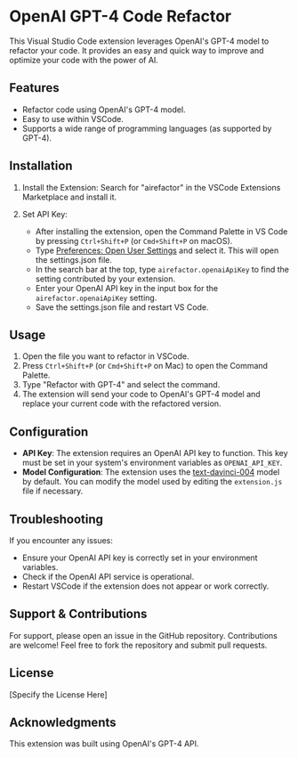 # OpenAI GPT-4 Code Refactor

This Visual Studio Code extension leverages OpenAI's GPT-4 model to refactor your code. It provides an easy and quick way to improve and optimize your code with the power of AI.

## Features

- Refactor code using OpenAI's GPT-4 model.
- Easy to use within VSCode.
- Supports a wide range of programming languages (as supported by GPT-4).

## Installation

1. Install the Extension: Search for "airefactor" in the VSCode Extensions Marketplace and install it.
2. Set API Key: 

    - After installing the extension, open the Command Palette in VS Code by pressing `Ctrl+Shift+P` (or `Cmd+Shift+P` on macOS).
    - Type [Preferences: Open User Settings](file:///Users/kevinsims/Code/airefactor/README.md#27%2C9-27%2C9) and select it. This will open the settings.json file.
    - In the search bar at the top, type `airefactor.openaiApiKey` to find the setting contributed by your extension.
    - Enter your OpenAI API key in the input box for the `airefactor.openaiApiKey` setting.
    - Save the settings.json file and restart VS Code.

## Usage

1. Open the file you want to refactor in VSCode.
2. Press `Ctrl+Shift+P` (or `Cmd+Shift+P` on Mac) to open the Command Palette.
3. Type "Refactor with GPT-4" and select the command.
4. The extension will send your code to OpenAI's GPT-4 model and replace your current code with the refactored version.

## Configuration

- **API Key**: The extension requires an OpenAI API key to function. This key must be set in your system's environment variables as `OPENAI_API_KEY`.
- **Model Configuration**: The extension uses the [text-davinci-004](file:///Users/kevinsims/Code/airefactor/README.md#48%2C52-48%2C52) model by default. You can modify the model used by editing the `extension.js` file if necessary.

## Troubleshooting

If you encounter any issues:

- Ensure your OpenAI API key is correctly set in your environment variables.
- Check if the OpenAI API service is operational.
- Restart VSCode if the extension does not appear or work correctly.

## Support & Contributions

For support, please open an issue in the GitHub repository. Contributions are welcome! Feel free to fork the repository and submit pull requests.

## License

[Specify the License Here]

## Acknowledgments

This extension was built using OpenAI's GPT-4 API.